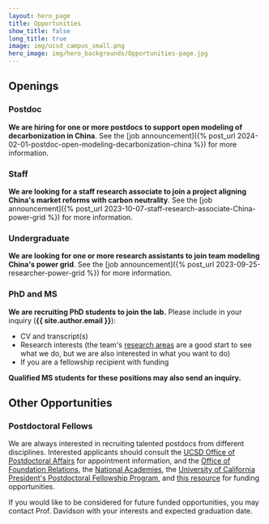 ```yaml
---
layout: hero_page
title: Opportunities
show_title: false
long_title: true
image: img/ucsd_campus_small.png
hero_image: img/hero_backgrounds/Opportunities-page.jpg
---
```


## Openings


### Postdoc
**We are hiring for one or more postdocs to support open modeling of decarbonization in China**. See the [job announcement]({% post_url 2024-02-01-postdoc-open-modeling-decarbonization-china %}) for more information.

### Staff
**We are looking for a staff research associate to join a project aligning China's market reforms with carbon neutrality**. See the [job announcement]({% post_url 2023-10-07-staff-research-associate-China-power-grid %}) for more information.

### Undergraduate
**We are looking for one or more research assistants to join team modeling China's power grid**. See the [job announcement]({% post_url 2023-09-25-researcher-power-grid %}) for more information.

### PhD and MS
**We are recruiting PhD students to join the lab.** Please include in your inquiry (**{{ site.author.email }}**):

- CV and transcript(s)
- Research interests (the team's [research areas](research/) are a good start to see what we do, but we are also interested in what you want to do)
- If you are a fellowship recipient with funding

**Qualified MS students for these positions may also send an inquiry.**


## Other Opportunities

### Postdoctoral Fellows

We are always interested in recruiting talented postdocs from different disciplines. Interested applicants should consult the [UCSD Office of Postdoctoral Affairs][postdoc] for appointment information, and the [Office of Foundation Relations][foundation], the [National Academies][NAS], the [University of California President's Postdoctoral Fellowship Program](https://ppfp.ucop.edu/info/), and [this resource][harvard-funding] for funding opportunities.

If you would like to be considered for future funded opportunities, you may contact Prof. Davidson with your interests and expected graduation date.




[gps-masters]: http://gps.ucsd.edu/admissions/degrees-at-a-glance.html
[gps-admissions]: http://gps.ucsd.edu/admissions/contact-admission.html
[kammen]: http://kammen.berkeley.edu/advice.html
[gps-phd]: https://polisci.ucsd.edu/grad/prospective-students/interdisciplinary-phd-program/index.html
[postdoc]: http://postdoc.ucsd.edu/
[foundation]: https://foundationrelations.ucsd.edu/funding-opportunities/postdoctoral-funding-opportunities.html
[NAS]: https://www.national-academies.org/grantprograms/index.html
[harvard-funding]: https://research.fas.harvard.edu/postdoc_opportunities

